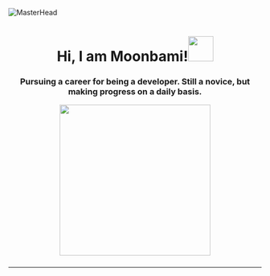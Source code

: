 ![MasterHead](https://github.com/moonbamijam/moonbamijam/assets/141120384/3c71ccdf-1c13-4286-a1f3-c30f4907c180)
<h1 align="center">Hi, I am Moonbami!<img src="https://media.tenor.com/SNL9_xhZl9oAAAAi/waving-hand-joypixels.gif" width="50" height="50" /></h1>

###

<h3 align="center">Pursuing a career for being a developer. Still a novice, but making progress on a daily basis.</h3>
<div align="center">
  <img height="300" src="https://media1.tenor.com/m/PyNliHCBh4IAAAAC/hoshimachi-suisei-hosimati-suisei.gif"  /> 
</div> 

###

<div align="center">
<!-- <img src="https://github.com/moonbamijam/github-stats/blob/master/generated/overview.svg#gh-dark-mode-only" /> -->
<!-- <img src="https://github.com/moonbamijam/github-stats/blob/master/generated/languages.svg#gh-dark-mode-only" /> -->
<!-- <img src="https://github.com/moonbamijam/github-stats/blob/master/generated/overview.svg#gh-light-mode-only" /> -->
<!-- <img src="https://github.com/moonbamijam/github-stats/blob/master/generated/languages.svg#gh-light-mode-only" /> -->
</div>

###

<!-- <h2 align="center">Tech Stacks</h2> -->

###

<div align="center">
  <a href="https://go-skill-icons.vercel.app/">
    <!-- By favorites -->
<!--     <img src="https://go-skill-icons.vercel.app/api/icons?i=ts,js,py,react,nextjs,vite,godot,tailwind,sass,css,html,express,nodejs,mongodb,firebase,pnpm,vscode,ps,figma&perline=7" /> -->
    <!-- By alphabetical -->
<!--     <img src="https://go-skill-icons.vercel.app/api/icons?i=css,express,figma,firebase,godot,html,js,mongodb,nextjs,nodejs,ps,pnpm,py,react,renpy,sass,tailwind,ts,vite,vscode&perline=7" /> -->
  </a>
</div>

###

<!-- <h3 align="center">Let's build from here!</h3> -->

###


###
---

